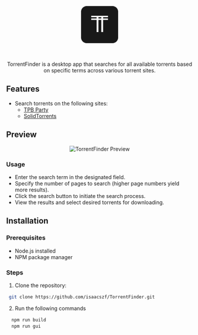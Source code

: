 <div align="center">
  <img src=".github/icon.png" alt="TorrentFinder Icon" width="100" height="100">
</div>

&nbsp;

<div align="center">
  TorrentFinder is a desktop app that searches for all available torrents based on specific terms across various torrent sites.
</div>

## Features

- Search torrents on the following sites:
  - [TPB Party](https://tpb.party/)
  - [SolidTorrents](https://solidtorrents.to/)

## Preview

<div align="center">
  <img src=".github/preview.gif" alt="TorrentFinder Preview" >
</div>

### Usage
- Enter the search term in the designated field.
- Specify the number of pages to search (higher page numbers yield more results).
- Click the search button to initiate the search process.
- View the results and select desired torrents for downloading.

## Installation

### Prerequisites

- Node.js installed
- NPM package manager

### Steps

1. Clone the repository:

  ```bash
   git clone https://github.com/isaacszf/TorrentFinder.git
  ```

2. Run the following commands

  ```bash
    npm run build
    npm run gui
  ```
